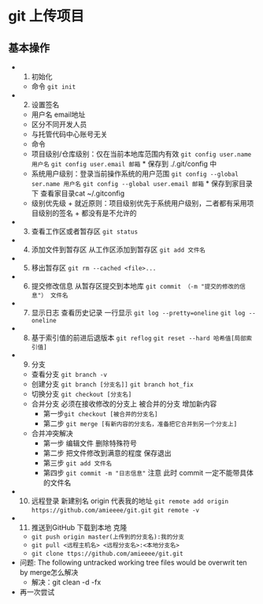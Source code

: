 # git 上传项目

## 基本操作
- 1. 初始化
    + 命令
    ` git init `
- 2. 设置签名
    + 用户名 email地址
    + 区分不同开发人员
    + 与托管代码中心账号无关
    + 命令
     * 项目级别/仓库级别：仅在当前本地库范围内有效
     `git config user.name 用户名`
     `git config user.email 邮箱`
      * 保存到 ./.git/config 中
     * 系统用户级别：登录当前操作系统的用户范围
     `git config --global ser.name 用户名`
     `git config --global user.email 邮箱`
      * 保存到家目录下 查看家目录cat ~/.gitconfig
     * 级别优先级
      + 就近原则：项目级别优先于系统用户级别，二者都有采用项目级别的签名
      + 都没有是不允许的
- 3. 查看工作区或者暂存区
    `git status`
- 4. 添加文件到暂存区 从工作区添加到暂存区
    `git add 文件名`
- 5. 移出暂存区
    `git rm --cached <file>...`
- 6. 提交修改信息 从暂存区提交到本地库
    `git commit （-m "提交的修改的信息"） 文件名`
- 7. 显示日志 查看历史记录 一行显示
  `git log --pretty=oneline`
  `git log --oneline`
- 8. 基于索引值的前进后退版本
  `git reflog`
  `git reset --hard 哈希值[局部索引值]`
- 9. 分支
  + 查看分支
    `git branch -v`
  + 创建分支
    `git branch [分支名]]`
    `git branch hot_fix`
  + 切换分支
    `git checkout [分支名]`
  + 合并分支 必须在接收修改的分支上 被合并的分支 增加新内容
    * 第一步`git checkout [被合并的分支名]`
    * 第二步 `git merge [有新内容的分支名，准备把它合并到另一个分支上]`
  + 合并冲突解决
    * 第一步 编辑文件 删除特殊符号
    * 第二步 把文件修改到满意的程度 保存退出
    * 第三步 `git add 文件名`
    * 第四步 `git commit -m "日志信息"`
      注意 此时 commit 一定不能带具体的文件名
- 10. 远程登录 新建别名  origin 代表我的地址
  `git remote add origin https://github.com/amieeee/git.git`
  `git remote -v`
- 11. 推送到GitHub 下载到本地 克隆
  * `git push origin master(上传到的分支名):我的分支`
  * `git pull <远程主机名> <远程分支名>:<本地分支名>`  
  * `git clone ttps://github.com/amieeee/git.git`
- 问题: The following untracked working tree files would be overwrit ten by merge怎么解决
  * 解决：git clean -d -fx
- 再一次尝试
